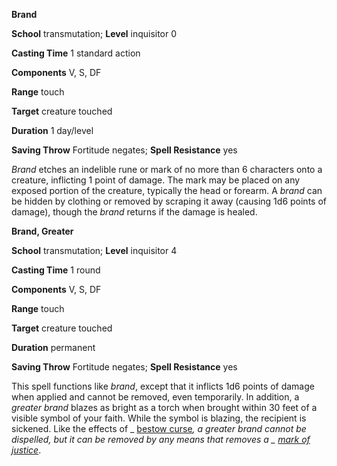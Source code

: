  **Brand**

**School** transmutation; **Level** inquisitor 0

**Casting Time** 1 standard action

**Components** V, S, DF

**Range** touch

**Target** creature touched

**Duration** 1 day/level

**Saving Throw** Fortitude negates; **Spell Resistance** yes

_Brand_ etches an indelible rune or mark of no more than 6 characters onto a creature, inflicting 1 point of damage. The mark may be placed on any exposed portion of the creature, typically the head or forearm. A _brand_ can be hidden by clothing or removed by scraping it away (causing 1d6 points of damage), though the _brand_ returns if the damage is healed.

**Brand, Greater**

**School** transmutation; **Level** inquisitor 4

**Casting Time** 1 round

**Components** V, S, DF

**Range** touch

**Target** creature touched

**Duration** permanent

**Saving Throw** Fortitude negates; **Spell Resistance** yes

This spell functions like _brand_, except that it inflicts 1d6 points of damage when applied and cannot be removed, even temporarily. In addition, a _greater brand_ blazes as bright as a torch when brought within 30 feet of a visible symbol of your faith. While the symbol is blazing, the recipient is sickened. Like the effects of _ [bestow curse](../../spells/bestowCurse.md#_bestow-curse)_, a _greater brand_ cannot be dispelled, but it can be removed by any means that removes a _ [mark of justice](../../spells/markOfJustice.md#_mark-of-justice)_.

